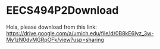 # EECS494P2Download

Hola, please download from this link:
https://drive.google.com/a/umich.edu/file/d/0B8kE6Iyz_3w-My1zN0dvMGRpOFk/view?usp=sharing
